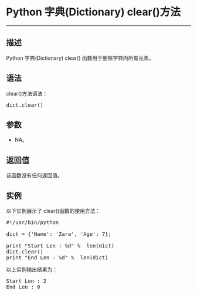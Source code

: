 <h1>Python 字典(Dictionary) clear()方法</h1>
<hr>
<h2>描述</h2>
<p>Python 字典(Dictionary) clear() 函数用于删除字典内所有元素。</p>
<h2>语法</h2>
<p>clear()方法语法：</p>
<pre class="prettyprint prettyprinted" style=""><span class="pln">dict</span><span class="pun">.</span><span class="pln">clear</span><span class="pun">()</span></pre>
<h2>参数</h2>
<ul>
<li>NA。</li>

</ul>
<h2>返回值</h2>
<p>该函数没有任何返回值。</p>
<h2>实例</h2>
<p>以下实例展示了 clear()函数的使用方法：</p>


<pre class="prettyprint prettyprinted" style=""><span class="com">#!/usr/bin/python</span><span class="pln">

dict </span><span class="pun">=</span><span class="pln"> </span><span class="pun">{</span><span class="str">'Name'</span><span class="pun">:</span><span class="pln"> </span><span class="str">'Zara'</span><span class="pun">,</span><span class="pln"> </span><span class="str">'Age'</span><span class="pun">:</span><span class="pln"> </span><span class="lit">7</span><span class="pun">};</span><span class="pln">

</span><span class="kwd">print</span><span class="pln"> </span><span class="str">"Start Len : %d"</span><span class="pln"> </span><span class="pun">%</span><span class="pln">  len</span><span class="pun">(</span><span class="pln">dict</span><span class="pun">)</span><span class="pln">
dict</span><span class="pun">.</span><span class="pln">clear</span><span class="pun">()</span><span class="pln">
</span><span class="kwd">print</span><span class="pln"> </span><span class="str">"End Len : %d"</span><span class="pln"> </span><span class="pun">%</span><span class="pln">  len</span><span class="pun">(</span><span class="pln">dict</span><span class="pun">)</span></pre>

<p>以上实例输出结果为：</p>
<pre class="prettyprint prettyprinted" style=""><span class="typ">Start</span><span class="pln"> </span><span class="typ">Len</span><span class="pln"> </span><span class="pun">:</span><span class="pln"> </span><span class="lit">2</span><span class="pln">
</span><span class="typ">End</span><span class="pln"> </span><span class="typ">Len</span><span class="pln"> </span><span class="pun">:</span><span class="pln"> </span><span class="lit">0</span></pre>			
